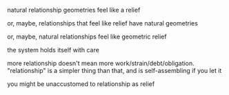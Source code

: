 natural relationship geometries feel like a relief

or, maybe, relationships that feel like relief have natural geometries

or, maybe, natural relationships feel like geometric relief

the system holds itself with care

more relationship doesn't mean more work/strain/debt/obligation. "relationship" is a simpler thing than that, and is self-assembling if you let it

you might be unaccustomed to relationship as relief
